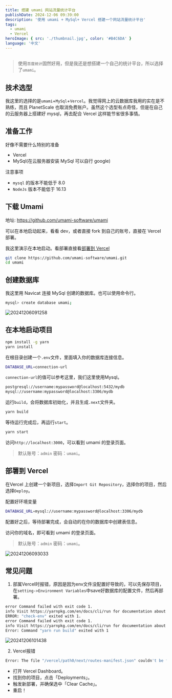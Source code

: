 ```yaml
---
title: 搭建 umami 网站流量统计平台
publishDate: 2024-12-06 09:39:00
description: '使用 umami + MySql+ Vercel 搭建一个网站流量统计平台'
tags:
  - umami
  - Vercel
heroImage: { src: './thumbnail.jpg', color: '#B4C6DA' }
language: '中文'
---
```


## 

> 使用`百度统计`固然好用，但是我还是想搭建一个自己的统计平台，所以选择了`umami`。

## 技术选型

我这里的选择的是`umami`+`MySql`+`Vercel`。我觉得网上的云数据库我用的实在是不熟练，而且 PlanetScale 也取消免费账户。虽然这个选型有点奇怪，但是在自己的云服务器上搭建好 mysql，再去配合 Vercel 这样能节省很多事情。

## 准备工作

好像不需要什么特别的准备

- Vercel
- MySql(在云服务器安装 MySql 可以自行 google)

注意事项
- `mysql` 的版本不能低于 8.0
- `NodeJs` 版本不能低于 16.13

## 下载 Umami

地址: <https://github.com/umami-software/umami>

可以在本地启动起来，看看 dev，或者直接 fork 到自己的账号，直接在 Vercel 部署。

我这里演示在本地启动。看部署直接看[部署到 Vercel](#部署到-vercel)

```bash
git clone https://github.com/umami-software/umami.git
cd umami
```

## 创建数据库

我这里用 Navicat 连接 MySql 创建的数据库。也可以使用命令行。

```bash
mysql> create database umami;
```

![20241206091258](http://blog.notd.cn/images/20241206091258.png)

## 在本地启动项目

```bash
npm install -g yarn
yarn install
```

在根目录创建一个`.env`文件，里面填入你的数据库连接信息。
```bash
DATABASE_URL=connection-url
```
`connection-url`的值可以参考这里，我们这里使用Mysql。
```bash
postgresql://username:mypassword@localhost:5432/mydb
mysql://username:mypassword@localhost:3306/mydb
```

运行`build`，会将数据库初始化，并且生成`.next`文件夹。
```bash
yarn build
```

等待运行完成后，再运行`start`。
```bash
yarn start
```
访问`http://localhost:3000`，可以看到 umami 的登录页面。

> 默认账号：`admin` 密码：`umami`。

## 部署到 Vercel
在Vercel 上创建一个新项目，选择`Import Git Repository`，选择你的项目，然后选择`Deploy`。

配置好环境变量
```bash
DATABASE_URL=mysql://username:mypassword@localhost:3306/mydb
```
配置好之后，等待部署完成，会自动的在你的数据库中创建表信息。

访问你的域名，即可看到 umami 的登录页面。

> 默认账号：`admin` 密码：`umami`。

![20241206093033](http://blog.notd.cn/images/20241206093033.png)

## 常见问题
1. 部属Vercel时报错，原因是因为env文件没配置好导致的，可以先保存项目，在`setting->Environment Variables`中save好数据库的配置文件，然后再部署。
``` bash
error Command failed with exit code 1.
info Visit https://yarnpkg.com/en/docs/cli/run for documentation about this command.
ERROR: "check-env" exited with 1.
error Command failed with exit code 1.
info Visit https://yarnpkg.com/en/docs/cli/run for documentation about this command.
Error: Command "yarn run build" exited with 1
```
![20241206101438](http://blog.notd.cn/images/20241206101438.png)

2. Vercel报错

``` bash
Error: The file "/vercel/path0/next/routes-manifest.json" couldn't be found. This is often caused by a misconfiguration in your project.
```

- 打开 Vercel Dashboard。
- 找到你的项目，点击「Deployments」。
- 触发新部署，并确保选中「Clear Cache」。
- 重启！